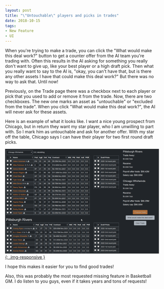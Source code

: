 ```yaml
---
layout: post
title: "\"Untouchable\" players and picks in trades"
date: 2018-10-15
tags:
- New Feature
- UI
---
```


When you're trying to make a trade, you can click the "What would make this deal work?" button to get a counter offer from the AI team you're trading with. Often this results in the AI asking for something you really don't want to give up, like your best player or a high draft pick. Then what you really want to say to the AI is, "okay, you can't have that, but is there any other assets I have that could make this deal work?" But there was no way to ask that. Until now!

<!--more-->

Previously, on the Trade page there was a checkbox next to each player or pick that you used to add or remove it from the trade. Now, there are two checkboxes. The new one marks an asset as "untouchable" or "excluded from the trade". When you click "What would make this deal work?", the AI will never ask for these assets.

Here is an example of what it looks like. I want a nice young prospect from Chicago, but in return they want my star player, who I am unwilling to part with. So I mark him as untouchable and ask for another offer. With my star off the table, Chicago says I can have their player for two first round draft picks.

[![Example of how to make a player "untouchable" in a trade](/files/untouchable.gif){: .img-responsive }](/files/untouchable.gif)

I hope this makes it easier for you to find good trades!

Also, this was probably the most requested missing feature in Basketball GM. I do listen to you guys, even if it takes years and tons of requests!
